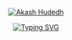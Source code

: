 <p align="center">
  <a href="https://github.com/Akash5500">
    <img src="https://github.com/Akash5500/Akash5500/assets/70318094/87f13dd2-5940-4fa9-a492-7de11b7c9446" alt="Akash Hudedh" /></a>
<!--     <h1 align="center">  Akash Hudedh </h1> -->
</p>

<p align="center">
<a href="https://git.io/typing-svg"><img src="https://readme-typing-svg.demolab.com?font=Fira+Code&pause=1000&random=false&width=435&lines=Enthusiastic+to+Data+Science...!" alt="Typing SVG" /></a>
</p>




